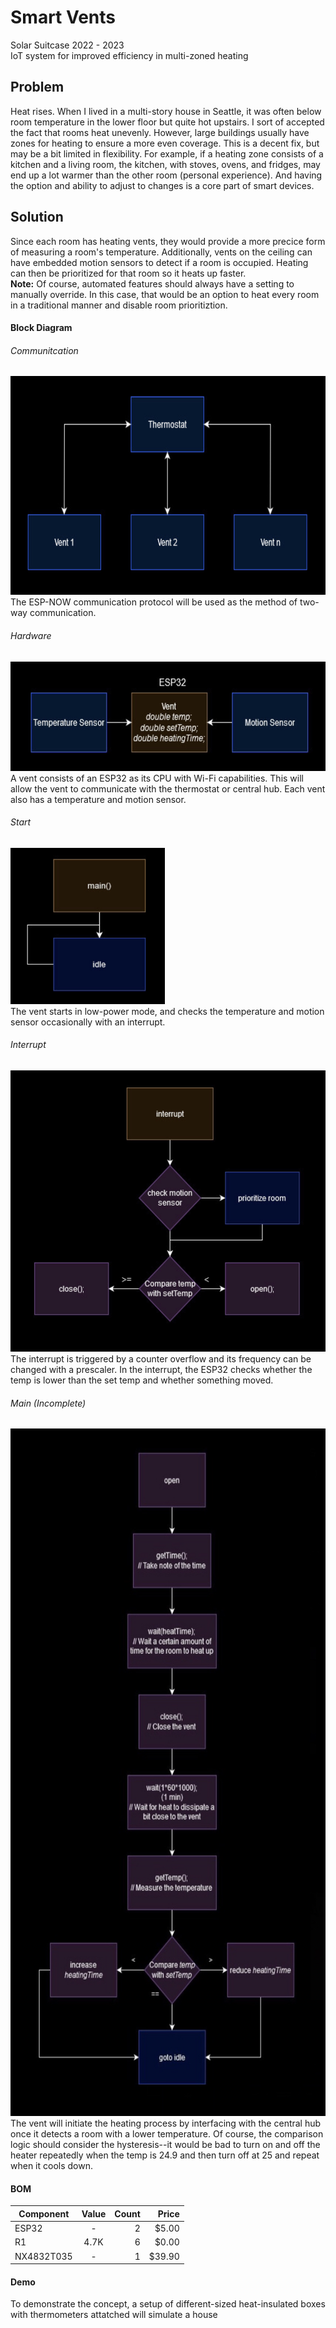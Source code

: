 # Smart Vents
Solar Suitcase 2022 - 2023 \
IoT system for improved efficiency in multi-zoned heating

## Problem
Heat rises. When I lived in a multi-story house in Seattle, 
it was often below room temperature in the lower floor but 
quite hot upstairs. I sort of accepted the fact that rooms 
heat unevenly. However, large buildings usually have zones 
for heating to ensure a more even coverage. This is a decent fix,
but may be a bit limited in flexibility. For example, if a heating 
zone consists of a kitchen and a living room, the kitchen, with 
stoves, ovens, and fridges, may end up a lot warmer than the other
room (personal experience). And having the option and ability
to adjust to changes is a core part of smart devices.

## Solution
Since each room has heating vents, they would provide a more 
precice form of measuring a room's temperature. Additionally, 
vents on the ceiling can have embedded motion sensors to detect 
if a room is occupied. Heating can then be prioritized for that 
room so it heats up faster. \
**Note:** Of course, automated features should always have a 
setting to manually override. In this case, that would be an 
option to heat every room in a traditional manner and disable 
room prioritiztion.

#### Block Diagram

###### Communitcation
<img src="concept/wifi-comm.png" alt="wifi-comm" height="350px"/> \
The ESP-NOW communication protocol will be used as the method of two-way communication.

###### Hardware
<img src="concept/vent-components.png" alt="vent-components" height="175px"/> \
A vent consists of an ESP32 as its CPU with Wi-Fi capabilities.
This will allow the vent to communicate with the thermostat or 
central hub. Each vent also has a temperature and motion sensor.

###### Start
<img src="concept/vent-idle.png" alt="vent-idle" height="250px"/> \
The vent starts in low-power mode, and checks the temperature 
and motion sensor occasionally with an interrupt.

###### Interrupt
<img src="concept/vent-interrupt.png" alt="vent-interrupt" height="450px"/> \
The interrupt is triggered by a counter overflow and its frequency can be changed 
with a prescaler. In the interrupt, the ESP32 checks whether the temp is 
lower than the set temp and whether something moved.

###### Main (Incomplete)
<img src="concept/vent-main.png" alt="vent-main" height="1100px"/> \
The vent will initiate the heating process by interfacing with the central hub 
once it detects a room with a lower temperature. Of course, the comparison logic 
should consider the hysteresis--it would be bad to turn on and off the heater 
repeatedly when the temp is 24.9 and then turn off at 25 and repeat when it cools down.
#### BOM
| Component    | Value   |     Count  | Price       |
|--------------|:-------:|-----------:|------------:|
| ESP32        |  -      |      2     |    $5.00    |
| R1           |  4.7K   |      6     |    $0.00    |
| NX4832T035   |  -      |      1     |    $39.90   |

#### Demo
To demonstrate the concept, a setup of different-sized heat-insulated boxes with thermometers attatched will simulate a house

